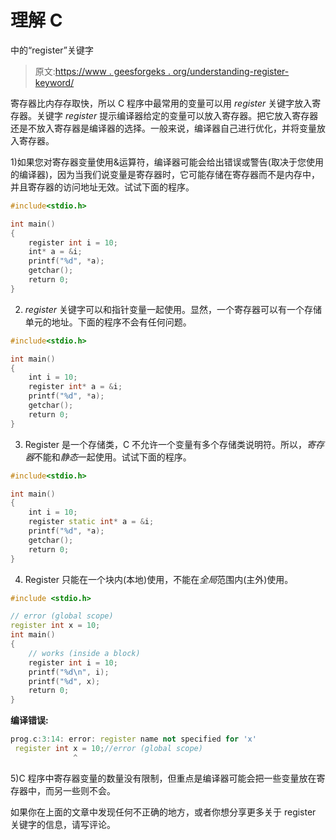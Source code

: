 # 理解 C

中的“register”关键字

> 原文:[https://www . geesforgeks . org/understanding-register-keyword/](https://www.geeksforgeeks.org/understanding-register-keyword/)

寄存器比内存存取快，所以 C 程序中最常用的变量可以用 *register* 关键字放入寄存器。关键字 *register* 提示编译器给定的变量可以放入寄存器。把它放入寄存器还是不放入寄存器是编译器的选择。一般来说，编译器自己进行优化，并将变量放入寄存器。

1)如果您对寄存器变量使用&运算符，编译器可能会给出错误或警告(取决于您使用的编译器)，因为当我们说变量是寄存器时，它可能存储在寄存器而不是内存中，并且寄存器的访问地址无效。试试下面的程序。

```cpp
#include<stdio.h>

int main()
{
    register int i = 10;
    int* a = &i;
    printf("%d", *a);
    getchar();
    return 0;
}
```

2) *register* 关键字可以和指针变量一起使用。显然，一个寄存器可以有一个存储单元的地址。下面的程序不会有任何问题。

```cpp
#include<stdio.h>

int main()
{
    int i = 10;
    register int* a = &i;
    printf("%d", *a);
    getchar();
    return 0;
}
```

3) Register 是一个存储类，C 不允许一个变量有多个存储类说明符。所以，*寄存器*不能和*静态*一起使用。试试下面的程序。

```cpp
#include<stdio.h>

int main()
{
    int i = 10;
    register static int* a = &i;
    printf("%d", *a);
    getchar();
    return 0;
}
```

4) Register 只能在一个块内(本地)使用，不能在*全局*范围内(主外)使用。

```cpp
#include <stdio.h>

// error (global scope)
register int x = 10;
int main()
{
    // works (inside a block)
    register int i = 10;
    printf("%d\n", i);
    printf("%d", x);
    return 0;
}
```

**编译错误:**

```cpp
prog.c:3:14: error: register name not specified for 'x'
 register int x = 10;//error (global scope)
              ^

```

5)C 程序中寄存器变量的数量没有限制，但重点是编译器可能会把一些变量放在寄存器中，而另一些则不会。

如果你在上面的文章中发现任何不正确的地方，或者你想分享更多关于 register 关键字的信息，请写评论。